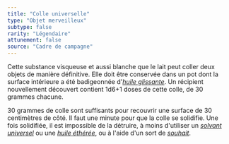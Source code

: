 ```yaml
---
title: "Colle universelle"
type: "Objet merveilleux"
subtype: false
rarity: "Légendaire"
attunement: false
source: "Cadre de campagne"
---
```

Cette substance visqueuse et aussi blanche que le lait peut coller deux objets de manière définitive. Elle doit être conservée dans un pot dont la surface intérieure a été badigeonnée d'[_huile glissante_](/liste-objets-magiques/huile-glissante). Un récipient nouvellement découvert contient 1d6+1 doses de cette colle, de 30 grammes chacune.

30 grammes de colle sont suffisants pour recouvrir une surface de 30 centimètres de côté. Il faut une minute pour que la colle se solidifie. Une fois solidifiée, il est impossible de la détruire, à moins d'utiliser un [_solvant universel_](/liste-objets-magiques/solvant-universel) ou une [_huile éthérée_](/liste-objets-magiques/huile-etheree), ou à l'aide d'un sort de [_souhait_](/grimoire/souhait).
